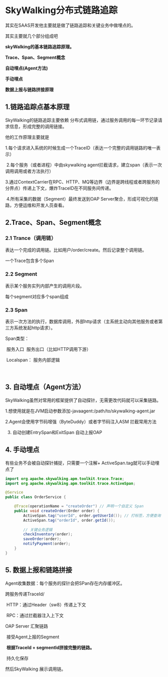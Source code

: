 # SkyWalking分布式链路追踪

其实在SAAS开发他主要就是做了链路追踪和关键业务中做埋点的。

其实主要就几个部分组成吧

**skyWalking的基本链路追踪原理。**

**Trace、Span、Segment概念**

**自动埋点(Agent方法)**

**手动埋点**

**数据上报与链路拼接原理**

## 1.链路追踪点基本原理

SkyWalking的链路追踪主要依赖 分布式调用链，通过服务调用的每一环节记录请求信息，形成完整的调用链接。

他的工作原理主要就是

​	1.每个请求进入系统的时候生成一个TraceID（表达一个完整的调用链路的唯一表示）

​	2.每个服务（或者进程）中由skywalking agent拦截请求，建立span（表示一次调用调用或者方法执行）	

​    3.通过ContextCarrier在RPC、HTTP、MQ等边界（边界是跨线程或者跨服务的分界点）传递上下文，爆炸TraceID在不同服务间传递。

​	4.所有采集的数据（Segment）最终发送到OAP Server聚合，形成可视化的链路，方便运维和开发人员查看。

## 2.Trace、Span、Segment概念

### 2.1 Trance（调用链）

表达一个完成的调用链。比如用户/order/create。然后记录整个调用链。

一个Trace包含多个Span

### 2.2 Segment 

表示某个服务实列内部产生的调用片段。

每个segment对应多个span组成

### 2.3 Span

表示一次方法的执行，数据库调用，外部http请求（主系统主动向其他服务或者第三方系统发起http请求）。

Span类型：

​	服务入口
​	服务出口（比如HTTP调用下游）

​	Localspan： 服务内部逻辑

 

​		

## 3. 自动埋点（Agent方法）

SkyWalking虽然对常用的框架提供了自动探针，无需更改代码就可以采集链路。

1.想使用就是在JVM启动参数添加-javaagent:/path/to/skywalking-agent.jar

2.Agent会使用字节码增强（ByteDuddy）或者字节码注入ASM 拦截常用方法

3. 自动创建EntrySpan和ExitSpan 自动上报OAP

## 4. 手动埋点

有些业务不会被自动探针捕捉，只需要一个注解+  ActiveSpan.tag就可以手动埋点了

~~~java
import org.apache.skywalking.apm.toolkit.trace.Trace;
import org.apache.skywalking.apm.toolkit.trace.ActiveSpan;

@Service
public class OrderService {

    @Trace(operationName = "createOrder") // 声明一个自定义 Span
    public void createOrder(Order order) {
        ActiveSpan.tag("userId", order.getUserId()); // 打标签，方便查询
        ActiveSpan.tag("orderId", order.getId());
        
        // 关键业务逻辑
        checkInventory(order);
        saveOrder(order);
        notifyPayment(order);
    }
}
~~~

## 5. 数据上报和链路拼接

Agent收集数据：每个服务的探针会把SPan存在内存缓冲区。

跨服务传递TraceId/

​	HTTP：通过Header（sw8）传递上下文

​	RPC：通过拦截器注入上下文

OAP Server 汇聚链路

​	接受Agent上报的Segment

​	**根据TraceId + segmentId拼接完整的链路。**

​	持久化保存

然后SkyWalking 展示调用链。

